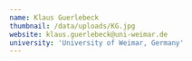 ```yaml
---
name: Klaus Guerlebeck
thumbnail: /data/uploads/KG.jpg
website: klaus.guerlebeck@uni-weimar.de
university: 'University of Weimar, Germany'
---
```


